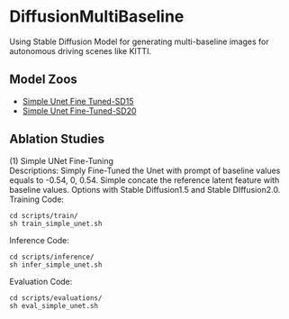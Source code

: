 # DiffusionMultiBaseline

Using Stable Diffusion Model for generating multi-baseline images for autonomous driving scenes like KITTI.

## Model Zoos  
- [Simple Unet Fine Tuned-SD15](https://drive.google.com/file/d/1aaKZqYuAZyhNfFENAirgsRCN82A4Ji1r/view?usp=sharing)
- [Simple Unet Fine-Tuned-SD20](https://drive.google.com/file/d/1ule3EFFqmcdPxtCaiCAkg_amKhFwqm6I/view?usp=sharing)

## Ablation Studies
(1) Simple UNet Fine-Tuning  
Descriptions: Simply Fine-Tuned the Unet with prompt of baseline values equals to -0.54, 0, 0.54. Simple concate the reference latent feature with baseline values. Options with Stable Diffusion1.5 and Stable DIffusion2.0.  
Training Code:  
```
cd scripts/train/
sh train_simple_unet.sh
```  
Inference Code:  
```
cd scripts/inference/
sh infer_simple_unet.sh
```  

Evaluation Code:
```
cd scripts/evaluations/
sh eval_simple_unet.sh
```
